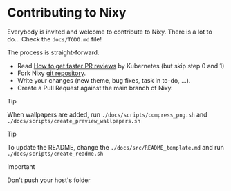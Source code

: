 # Contributing to Nixy

Everybody is invited and welcome to contribute to Nixy. There is a lot to do... Check the `docs/TODO.md` file!

The process is straight-forward.

- Read [How to get faster PR reviews](https://github.com/kubernetes/community/blob/master/contributors/guide/pull-requests.md#best-practices-for-faster-reviews) by Kubernetes (but skip step 0 and 1)
- Fork Nixy [git repository](https://github.com/anotherhadi/nixy).
- Write your changes (new theme, bug fixes, task in to-do, ...).
- Create a Pull Request against the main branch of Nixy.

> [!TIP]
> When wallpapers are added, run `./docs/scripts/compress_png.sh` and `./docs/scripts/create_preview_wallpapers.sh`

> [!TIP]
> To update the README, change the `./docs/src/README_template.md` and run `./docs/scripts/create_readme.sh`

> [!IMPORTANT]
> Don't push your host's folder
